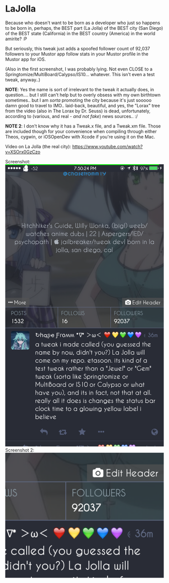 # LaJolla

Because who doesn't want to be born as a developer who just so happens to be born in, perhaps, the BEST part (La Jolla) of the BEST city (San Diego) of the BEST state (California) in the BEST country (America) in the world amirite? :P

But seriously, this tweak just adds a spoofed follower count of 92,037 followers to your Mustor app follow stats in your Mustor profile in the Mustor app for iOS.

(Also in the first screenshot, I was probably lying. Not even CLOSE to a Springtomize/MultiBoard/Calypso/IS10... whatever. This isn't even a test tweak, anyway..)

**NOTE**: Yes the name is sort of irrelevant to the tweak it actually does, in question.... but I still can't help but to overly obsess with my own birthtown sometimes.. but I am *sorta* promoting the city because it's just sooooo damn good to travel to IMO.. laid-back, beautiful, and yes, the "Lorax" tree from the video (also in The Lorax by Dr. Seuss) is dead, unfortunately, according to (various, and real - *and not fake*) news sources.. :/

**NOTE 2**: I don't know why it has a Tweak.x file, and a Tweak.xm file. Those are included though for your convenience when compiling through either Theos, cygwin, or iOSOpenDev with Xcode if you're using it on the Mac.

Video on La Jolla (the real city): https://www.youtube.com/watch?v=XSOrx0GzCzo

Screenshot: ![alt](screenshot_la_jolla_tweak.png)
Screenshot 2: ![alt](screenshot_la_jolla_tweak_2.png)
